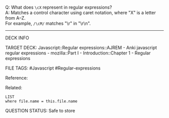 Q: What does `\cX` represent in regular expressions?  
A: Matches a control character using caret notation, where "X" is a letter from A–Z.  
For example, `/\cM/` matches "\\r" in "\\r\\n".
<!--ID: 1693833352105-->

---

DECK INFO

TARGET DECK: Javascript::Regular expressions::AJREM - Anki javascript regular expressions - mozilla::Part I - Introduction::Chapter 1 - Regular expressions

FILE TAGS: #Javascript #Regular-expressions

Reference:

Related:

```dataview
LIST
where file.name = this.file.name
```



QUESTION STATUS: Safe to store
